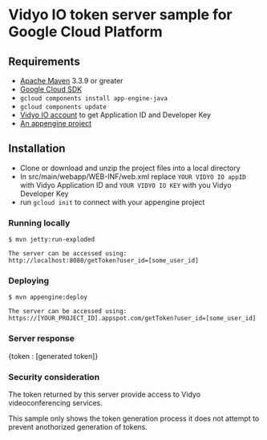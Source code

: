 # Vidyo IO token server sample for Google Cloud Platform

## Requirements
* [Apache Maven](http://maven.apache.org) 3.3.9 or greater
* [Google Cloud SDK](https://cloud.google.com/sdk/)
* `gcloud components install app-engine-java`
* `gcloud components update`
* [Vidyo IO account](https://developer.vidyo.io/login-widget?url=my-account) to get Application ID and Developer Key
* [An appengine project](https://console.cloud.google.com/projectselector/appengine/create) 

## Installation
* Clone or download and unzip the project files into a local directory
* In src/main/webapp/WEB-INF/web.xml replace `YOUR VIDYO IO appID` with Vidyo Application ID and `YOUR VIDYO IO KEY` with you Vidyo Developer Key
* run `gcloud init` to connect with your appengine project
  
### Running locally

    $ mvn jetty:run-exploded

	The server can be accessed using:
    http://localhost:8080/getToken?user_id=[some_user_id]
  
### Deploying

    $ mvn appengine:deploy

	The server can be accessed using:
    https://[YOUR_PROJECT_ID].appspot.com/getToken?user_id=[some_user_id]

### Server response

   {token : [generated token]}         


### Security consideration

   The token returned by this server provide access to Vidyo videoconferencing services.
   
   This sample only shows the token generation process it does not attempt 
   to prevent anothorized generation of tokens. 